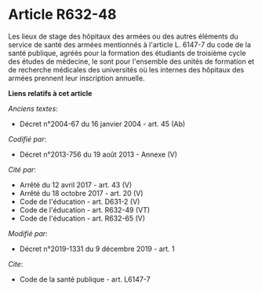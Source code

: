 # Article R632-48

Les lieux de stage des hôpitaux des armées ou des autres éléments du service de santé des armées mentionnés à l'article L.
6147-7 du code de la santé publique, agréés pour la formation des étudiants de troisième cycle des études de médecine, le
sont pour l'ensemble des unités de formation et de recherche médicales des universités où les internes des hôpitaux des
armées prennent leur inscription annuelle.

**Liens relatifs à cet article**

_Anciens textes_:

  - Décret n°2004-67 du 16 janvier 2004 - art. 45 (Ab)

_Codifié par_:

  - Décret n°2013-756 du 19 août 2013 -  Annexe (V)

_Cité par_:

  - Arrêté du 12 avril 2017 - art. 43 (V)
  - Arrêté du 18 octobre 2017 - art. 20 (V)
  - Code de l'éducation - art. D631-2 (V)
  - Code de l'éducation - art. R632-49 (VT)
  - Code de l'éducation - art. R632-65 (V)

_Modifié par_:

  - Décret n°2019-1331 du 9 décembre 2019 - art. 1

_Cite_:

  - Code de la santé publique - art. L6147-7
